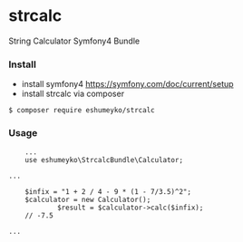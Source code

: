 # strcalc
String Calculator Symfony4 Bundle


### Install

- install symfony4 https://symfony.com/doc/current/setup
- install strcalc via composer

`$ composer require eshumeyko/strcalc`

### Usage

    
        ...
		use eshumeyko\StrcalcBundle\Calculator;
		
	...
		
		$infix = "1 + 2 / 4 - 9 * (1 - 7/3.5)^2";
		$calculator = new Calculator();
                $result = $calculator->calc($infix); 
		// -7.5
		
	...
    
    
	
